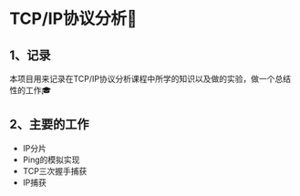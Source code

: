 # TCP/IP协议分析🎨

## 1、记录

本项目用来记录在TCP/IP协议分析课程中所学的知识以及做的实验，做一个总结性的工作🎓

## 2、主要的工作

- IP分片
- Ping的模拟实现
- TCP三次握手捕获
- IP捕获
